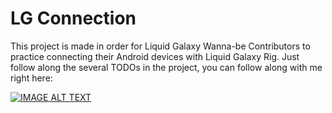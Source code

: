 # LG Connection

This project is made in order for Liquid Galaxy Wanna-be Contributors to practice connecting their Android devices with Liquid Galaxy Rig. Just follow along the several TODOs in the project, you can follow along with me right here:


[![IMAGE ALT TEXT](https://i.ytimg.com/vi/Dj26c3-Ha9A/hqdefault.jpg?sqp=-oaymwEcCNACELwBSFXyq4qpAw4IARUAAIhCGAFwAcABBg==&rs=AOn4CLBc5NyU_Ap_xhxU-a8LBtMaOPh66Q)](https://www.youtube.com/live/Dj26c3-Ha9A?feature=shared)
